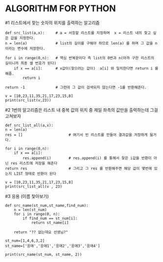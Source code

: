 # ALGORITHM FOR PYTHON


#1 리스트에서 찿는 숫자의 위치를 출력하는 알고리즘

    def src_list(a,x):     # a = 서칭할 리스트를 지정하며  x = 리스트 내의 찿고 싶은 값을 지정한다.
    n = len(a)             # list의 길이를 구해야 하므로 len(a) 를 하며 그 값을 n 이라는 변수에 저장한다.
    
    for i in range(0,n):   # 핵심 반복문이다 즉 list의 0번과 n(아까 구한 리스트의 길이니까 최종 셀 번호가 된다)
        if x == a[i]:      # x값이(찿으려는 값이)  a[i] 와 일치한다면 return i 를 해줌.
            return i
            
    return -1              # 그런데 그 값이 검색되지 않는다면 -1를 반환해준다.
    
    v = [10,23,11,35,21,17,23,15,8]
    print(src_list(v,23))

#2 1번의 알고리즘은 리스트 내 중복 값의 위치 중 제일 좌측의 값만을 출력하는데 그걸 고쳐보자

    def src_list_all(a,x):
    n = len(a)
    res = []                     # 여기서 빈 리스트를 만들어 결과값을 저장하게 될거다.

    for i in range(0,n):
        if x == a[i]:
            res.append(i)        # res.append(i) 를 통해서 찿은 i값을 반환이 아닌 res 리스트에 저장을 해준다
    return res                   # 그리고 그 res 를 반환해주면 해당 값이 몇번에 있는지 LIST 형태로 반환이 된다
    
    v = [10,23,11,35,21,17,23,15,8]
    print(src_list_all(v , 23)

#3 응용 (이름 찿아보기)

    def src_name(st_num,st_name,find_num):
        n = len(st_num)
        for i in range(0, n):
            if find_num == st_num[i]:
                return st_name[i]
        
        return "?? 없는데요 선생님?"
    
    st_num=[1,4,6,3,2]
    st_name=['응애','응애1','응애2','응애3','응애4']
    
    print(src_name(st_num, st_name, 2))
    
